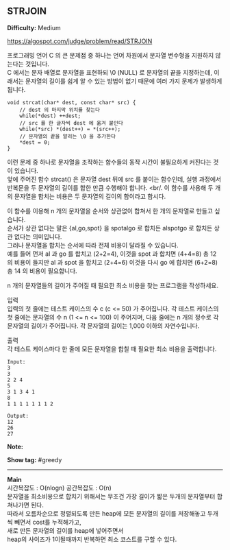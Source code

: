 ## STRJOIN

**Difficulty:** Medium

https://algospot.com/judge/problem/read/STRJOIN

프로그래밍 언어 C 의 큰 문제점 중 하나는 언어 차원에서 문자열 변수형을 지원하지 않는다는 것입니다. <br/>
C 에서는 문자 배열로 문자열을 표현하되 \0 (NULL) 로 문자열의 끝을 지정하는데, 이래서는 문자열의 길이를 쉽게 알 수 있는 방법이 없기 때문에 여러 가지 문제가 발생하게 됩니다.

```
void strcat(char* dest, const char* src) {
	// dest 의 마지막 위치를 찾는다
	while(*dest) ++dest;
	// src 를 한 글자씩 dest 에 옮겨 붙인다
	while(*src) *(dest++) = *(src++);
	// 문자열의 끝을 알리는 \0 을 추가한다
	*dest = 0;
}
```

이런 문제 중 하나로 문자열을 조작하는 함수들의 동작 시간이 불필요하게 커진다는 것이 있습니다. <br/>
앞에 주어진 함수 strcat() 은 문자열 dest 뒤에 src 를 붙이는 함수인데, 실행 과정에서 반복문을 두 문자열의 길이를 합한 만큼 수행해야 합니다. <br/.
이 함수를 사용해 두 개의 문자열을 합치는 비용은 두 문자열의 길이의 합이라고 합시다. <br/>

이 함수를 이용해 n 개의 문자열을 순서와 상관없이 합쳐서 한 개의 문자열로 만들고 싶습니다. <br/>
순서가 상관 없다는 말은 {al,go,spot} 을 spotalgo 로 합치든 alspotgo 로 합치든 상관 없다는 의미입니다. <br/>
그러나 문자열을 합치는 순서에 따라 전체 비용이 달라질 수 있습니다. <br/>
예를 들어 먼저 al 과 go 를 합치고 (2+2=4), 이것을 spot 과 합치면 (4+4=8) 총 12 의 비용이 들지만 al 과 spot 을 합치고 (2+4=6) 이것을 다시 go 에 합치면 (6+2=8) 총 14 의 비용이 필요합니다. <br/>

n 개의 문자열들의 길이가 주어질 때 필요한 최소 비용을 찾는 프로그램을 작성하세요. <br/>

입력 <br/>
입력의 첫 줄에는 테스트 케이스의 수 c (c <= 50) 가 주어집니다. 각 테스트 케이스의 첫 줄에는 문자열의 수 n (1 <= n <= 100) 이 주어지며, 다음 줄에는 n 개의 정수로 각 문자열의 길이가 주어집니다. 각 문자열의 길이는 1,000 이하의 자연수입니다.

출력 <br/>
각 테스트 케이스마다 한 줄에 모든 문자열을 합칠 때 필요한 최소 비용을 출력합니다.

```
Input:
3
3
2 2 4
5
3 1 3 4 1
8
1 1 1 1 1 1 1 2

Output: 
12
26
27
```

**Note:**

**Show tag:** \#greedy

------------------------------------

**Main** <br/>
시간복잡도 : O(nlogn) 공간복잡도 : O(n) <br/>
문자열을 최소비용으로 합치기 위해서는 무조건 가장 길이가 짧은 두개의 문자열부터 합쳐나가면 된다. <br/>
따라서 오름차순으로 정렬되도록 만든 heap에 모든 문자열의 길이를 저장해놓고 두개씩 빼면서 cost를 누적해가고, <br/>
새로 만든 문자열의 길이를 heap에 넣어주면서 <br/>
heap의 사이즈가 1이될때까지 반복하면 최소 코스트를 구할 수 있다.
